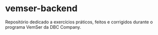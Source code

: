 # vemser-backend
Repositório dedicado a exercícios práticos, feitos e corrigidos durante o programa VemSer da DBC Company.
